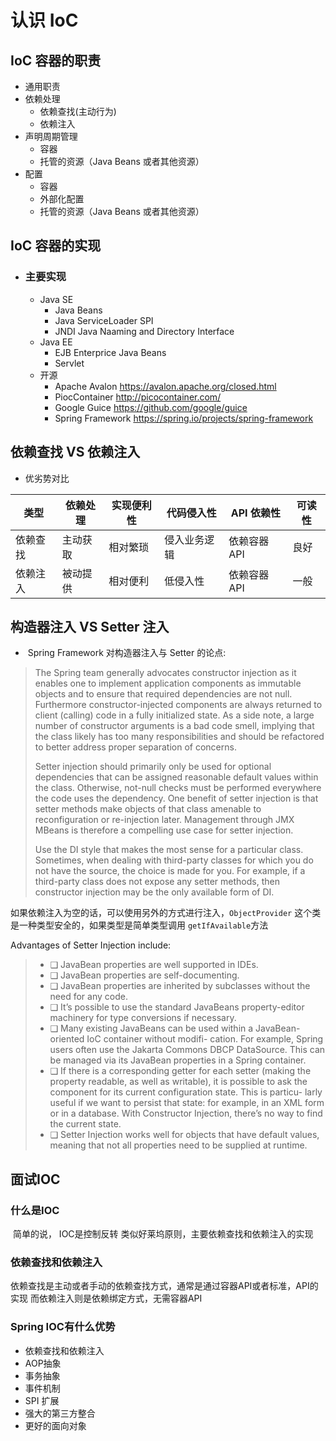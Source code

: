 # 认识 IoC



## IoC 容器的职责

- 通用职责
- 依赖处理
  - 依赖查找(主动行为)
  - 依赖注入
- 声明周期管理
  - 容器
  - 托管的资源（Java Beans 或者其他资源）
- 配置
  - 容器
  - 外部化配置
  - 托管的资源（Java Beans 或者其他资源）

## IoC 容器的实现

- ### 主要实现

  - Java SE
    - Java Beans
    - Java ServiceLoader SPI 
    - JNDI Java Naaming and Directory Interface
  - Java EE
    - EJB Enterprice Java Beans
    - Servlet
  - 开源
    - Apache Avalon https://avalon.apache.org/closed.html
    - PiocContainer http://picocontainer.com/
    - Google Guice https://github.com/google/guice
    - Spring Framework https://spring.io/projects/spring-framework

## 依赖查找 VS 依赖注入

- 优劣势对比

| 类型     | 依赖处理 | 实现便利性 | 代码侵入性   | API 依赖性   | 可读性 |
| -------- | -------- | ---------- | ------------ | ------------ | ------ |
| 依赖查找 | 主动获取 | 相对繁琐   | 侵入业务逻辑 | 依赖容器 API | 良好   |
| 依赖注入 | 被动提供 | 相对便利   | 低侵入性     | 依赖容器 API | 一般   |

## 构造器注入 VS Setter 注入

- ​	Spring Framework 对构造器注入与 Setter 的论点:

> The Spring team generally advocates constructor injection as it enables one to implement application components as immutable objects and to ensure that required dependencies are not null. Furthermore constructor-injected components are always returned to client (calling) code in a fully initialized state. As a side note, a large number of constructor arguments is a bad code smell, implying that the class likely has too many responsibilities and should be refactored to better address proper separation of concerns.
>
> Setter injection should primarily only be used for optional dependencies that can be assigned reasonable default values within the class. Otherwise, not-null checks must be performed everywhere the code uses the dependency. One benefit of setter injection is that setter methods make objects of that class amenable to reconfiguration or re-injection later. Management through JMX MBeans is therefore a compelling use case for setter injection.
>
> Use the DI style that makes the most sense for a particular class. Sometimes, when dealing with third-party classes for which you do not have the source, the choice is made for you. For example, if a third-party class does not expose any setter methods, then constructor injection may be the only available form of DI.

​		如果依赖注入为空的话，可以使用另外的方式进行注入，`ObjectProvider` 这个类 是一种类型安全的，如果类型是简单类型调用 `getIfAvailable`方法

Advantages of Setter Injection include:

> - ❑  JavaBean properties are well supported in IDEs.
> - ❑  JavaBean properties are self-documenting.
> - ❑  JavaBean properties are inherited by subclasses without the need for any code.
> - ❑  It’s possible to use the standard JavaBeans property-editor machinery for type conversions if necessary.
> - ❑  Many existing JavaBeans can be used within a JavaBean-oriented IoC container without modifi- cation. For example, Spring users often use the Jakarta Commons DBCP DataSource. This can be managed via its JavaBean properties in a Spring container.
> - ❑  If there is a corresponding getter for each setter (making the property readable, as well as writable), it is possible to ask the component for its current configuration state. This is particu- larly useful if we want to persist that state: for example, in an XML form or in a database. With Constructor Injection, there’s no way to find the current state.
> - ❑  Setter Injection works well for objects that have default values, meaning that not all properties need to be supplied at runtime.

## 	面试IOC

### 		什么是IOC

​			简单的说， IOC是控制反转 类似好莱坞原则，主要依赖查找和依赖注入的实现

### 		依赖查找和依赖注入

​	依赖查找是主动或者手动的依赖查找方式，通常是通过容器API或者标准，API的实现 而依赖注入则是依赖绑定方式，无需容器API

### Spring IOC有什么优势

- 依赖查找和依赖注入
- AOP抽象
- 事务抽象
- 事件机制
- SPI 扩展
- 强大的第三方整合
- 更好的面向对象